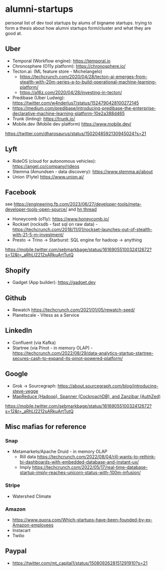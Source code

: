 # alumni-startups

personal list of dev tool startups by alums of bigname startups. trying to form a thesis about how alumni startups form/cluster and what they are good at.

## Uber

- Temporal (Workflow engine): https://temporal.io
- Chronosphere (O11y platform): https://chronosphere.io/ 
- Tecton.ai: (ML feature store - Michelangelo)
  - https://techcrunch.com/2020/04/28/tecton-ai-emerges-from-stealth-with-20m-series-a-to-build-operational-machine-learning-platform/
  - https://a16z.com/2020/04/28/investing-in-tecton/
- Predibase (Uber Ludwig): https://twitter.com/w4nderlus7/status/1524790428100272145
- https://medium.com/predibase/introducing-predibase-the-enterprise-declarative-machine-learning-platform-10e2a388d465
- Trunk (linting): https://trunk.io/
- Mobile.dev (Mobile dev platform) https://www.mobile.dev/

https://twitter.com/dharosaurus/status/1502048592130945024?s=21

## Lyft

- RideOS (cloud for autonomous vehicles): https://angel.co/company/rideos
- Stemma (Amundsen - data discovery): https://www.stemma.ai/about
- Union (Flyte) https://www.union.ai/

## Facebook

see https://engineering.fb.com/2023/06/27/developer-tools/meta-developer-tools-open-source/ and [hn thread](https://news.ycombinator.com/item?id=36504554)

- Honeycomb (o11y): https://www.honeycomb.io/
- Rockset (rocksdb - fast sql on raw data) - https://techcrunch.com/2018/11/01/rockset-launches-out-of-stealth-with-21-5-m-investment/
- Presto -> Trino -> Starburst: SQL engine for hadoop -> anything

https://mobile.twitter.com/sebmarkbage/status/1616905510032412672?s=12&t=_aRhLI2212sARkuArtTutQ

## Shopify

- Gadget (App builder): https://gadget.dev

## Github

- Rewatch https://techcrunch.com/2021/01/05/rewatch-seed/
- Planetscale - Vitess as a Service

## LinkedIn

- Confluent (via Kafka)
- Startree (via Pinot - in memory OLAP) - https://techcrunch.com/2022/08/29/data-analytics-startup-startree-secures-cash-to-expand-its-pinot-powered-platform/

## Google

- Grok -> Sourcegraph: https://about.sourcegraph.com/blog/introducing-steve-yegge
- [MapReduce (Hadoop), Spanner (CockroachDB), and Zanzibar (AuthZed)](https://www.moderndescartes.com/essays/why_brain/)

https://mobile.twitter.com/sebmarkbage/status/1616905510032412672?s=12&t=_aRhLI2212sARkuArtTutQ


## Misc mafias for reference

### Snap

- Metamarkets/Apache Druid - in memory OLAP
  - Rill data https://techcrunch.com/2022/08/04/rill-wants-to-rethink-bi-dashboards-with-embedded-database-and-instant-ux/
  - Imply https://techcrunch.com/2022/05/17/real-time-database-startup-imply-reaches-unicorn-status-with-100m-infusion/

### Stripe

- Watershed Climate

### Amazon

- https://www.quora.com/Which-startups-have-been-founded-by-ex-Amazon-employees
- Instacart
- Twilio


## Paypal

- https://twitter.com/mt_capital1/status/1508092628151291910?s=21
